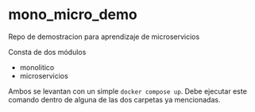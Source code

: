 # mono_micro_demo
Repo de demostracion para aprendizaje de microservicios

Consta de dos módulos
- monolitico
- microservicios

Ambos se levantan con un simple ```docker compose up```. Debe ejecutar este comando dentro de alguna de las dos carpetas ya mencionadas. 